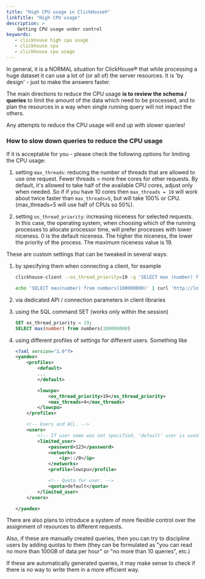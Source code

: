 ```yaml
---
title: "High CPU usage in ClickHouse®"
linkTitle: "High CPU usage"
description: >
    Getting CPU usage under control
keywords: 
   - clickhouse high cpu usage
   - clickhouse cpu
   - clickhouse cpu usage
---
```

In general, it is a NORMAL situation for ClickHouse® that while processing a huge dataset it can use a lot of (or all of) the server resources. It is 'by design' - just to make the answers faster.

The main directions to reduce the CPU usage **is to review the schema / queries** to limit the amount of the data which need to be processed, and to plan the resources in a way when single running query will not impact the others.

Any attempts to reduce the CPU usage will end up with slower queries!

### How to slow down queries to reduce the CPU usage

If it is acceptable for you - please check the following options for limiting the CPU usage:

1) setting `max_threads`: reducing the number of threads that are allowed to use one request. Fewer threads = more free cores for other requests.  By default, it's allowed to take half of the available CPU cores, adjust only when needed. So if if you have 10 cores then `max_threads = 10` will work about twice faster than `max_threads=5`, but will take 100% or CPU. (max_threads=5 will use half of CPUs so 50%).

2) setting `os_thread_priority`: increasing niceness for selected requests. In this case, the operating system, when choosing which of the running processes to allocate processor time, will prefer processes with lower niceness. 0 is the default niceness. The higher the niceness, the lower the priority of the process. The maximum niceness value is 19.

These are custom settings that can be tweaked in several ways:

1. by specifying them when connecting a client, for example

    ```bash
    clickhouse-client --os_thread_priority=19 -q 'SELECT max (number) from numbers (100000000)'

    echo 'SELECT max(number) from numbers(100000000)' | curl 'http://localhost:8123/?os_thread_priority=19' --data-binary @-
    ```

1. via dedicated API / connection parameters in client libraries

1. using the SQL command SET (works only within the session)

    ```sql
    SET os_thread_priority = 19;
    SELECT max(number) from numbers(100000000)
    ```

1. using different profiles of settings for different users. Something like

    ```xml
    <?xml version="1.0"?>
    <yandex>
        <profiles>
            <default>
            ...
            </default>

            <lowcpu>
                <os_thread_priority>19</os_thread_priority>
                <max_threads>4</max_threads>
            </lowcpu>
        </profiles>

        <!-- Users and ACL. -->
        <users>
            <!-- If user name was not specified, 'default' user is used. -->
            <limited_user>
                <password>123</password>
                <networks>
                    <ip>::/0</ip>
                </networks>
                <profile>lowcpu</profile>

                <!-- Quota for user. -->
                <quota>default</quota>
            </limited_user>
        </users>

    </yandex>
    ```

There are also plans to introduce a system of more flexible control over the assignment of resources to different requests.

Also, if these are manually created queries, then you can try to discipline users by adding quotas to them (they can be formulated as "you can read no more than 100GB of data per hour" or "no more than 10 queries", etc.)

If these are automatically generated queries, it may make sense to check if there is no way to write them in a more efficient way.

